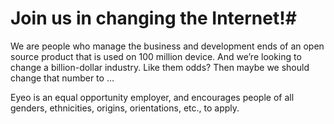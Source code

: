# Join us in changing the Internet!#

We are <? include size-of-team ?> people who manage the business and development ends of an open source product that is used on 100 million device. And we’re looking to change a billion-dollar industry. Like them odds? Then maybe we should change that number to <? include size-of-team-plus-one ?> …

Eyeo is an equal opportunity employer, and encourages people of all genders, ethnicities, origins, orientations, etc., to apply.

